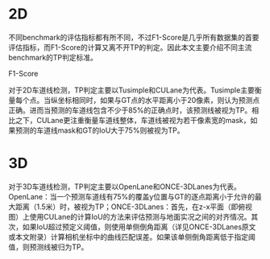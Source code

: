 # 2D

不同benchmark的评估指标都有所不同，不过F1-Score是几乎所有数据集的首要评估指标，而F1-Score的计算又离不开TP的判定。因此本文主要介绍不同主流benchmark的TP判定标准。

F1-Score

对于2D车道线检测，TP判定主要以Tusimple和CULane为代表。Tusimple主要衡量每个点。当纵坐标相同时，如果与GT点的水平距离小于20像素，则认为预测点正确。进而当预测的车道线包含不少于85%的正确点时，该预测线被视为TP。相比之下，CULane更注重衡量车道线整体，车道线被视为若干像素宽的mask，如果预测的车道线mask和GT的IoU大于75%则被视为TP。

# 3D

对于3D车道线检测，TP判定主要以OpenLane和ONCE-3DLanes为代表。OpenLane：当一个预测车道线有75%的覆盖y位置与GT的逐点距离小于允许的最大距离（1.5米）时，被视为TP；ONCE-3DLanes：首先，在z-x平面（即俯视图）上使用CULane的计算IoU的方法来评估预测与地面实况之间的对齐情况。其次，如果IoU超过预定义阈值，则使用单侧倒角距离（详见ONCE-3DLanes原文或本文附录）计算相机坐标中的曲线匹配误差。如果该单侧倒角距离低于指定阈值，则预测线被归为TP。